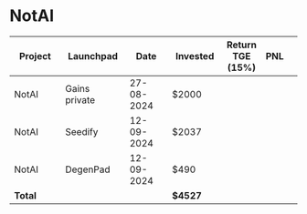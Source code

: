 # NotAI



<table data-full-width="true"><thead><tr><th width="152">Project</th><th width="138">Launchpad</th><th width="132">Date</th><th width="133">Invested</th><th>Return TGE (15%)</th><th>PNL</th><th></th></tr></thead><tbody><tr><td>NotAI</td><td>Gains private</td><td>27-08-2024</td><td>$2000</td><td></td><td></td><td></td></tr><tr><td>NotAI</td><td>Seedify</td><td>12-09-2024</td><td>$2037</td><td></td><td></td><td></td></tr><tr><td>NotAI</td><td>DegenPad</td><td>12-09-2024</td><td>$490</td><td></td><td></td><td></td></tr><tr><td><strong>Total</strong></td><td></td><td></td><td><strong>$4527</strong></td><td></td><td></td><td></td></tr></tbody></table>

